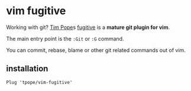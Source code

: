 # vim fugitive

Working with git? 
[Tim Pope][1]s [fugitive][2] is a **mature git plugin for vim**.

<!--more-->

The main entry point is the `:Git` or `:G` command.

You can commit, rebase, blame or other git related commands out of vim.

## installation

```
Plug 'tpope/vim-fugitive'
```

[1]: https://github.com/tpope
[2]: https://github.com/tpope/vim-fugitive
